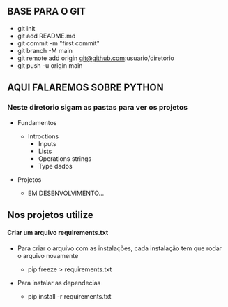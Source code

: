 ## BASE PARA O GIT

- git init  
- git add README.md  
- git commit -m "first commit"  
- git branch -M main  
- git remote add origin git@github.com:usuario/diretorio  
- git push -u origin main

## AQUI FALAREMOS SOBRE PYTHON
### Neste diretorio sigam as pastas para ver os projetos

- Fundamentos
  - Introctions
    - Inputs  
    - Lists  
    - Operations strings  
    - Type dados

- Projetos
  - EM DESENVOLVIMENTO...

## Nos projetos utilize

#### Criar um arquivo requirements.txt
  - Para criar o arquivo com as instalações, cada instalação tem que rodar o arquivo novamente
    - pip freeze > requirements.txt
  
  - Para instalar as dependecias
    - pip install -r requirements.txt